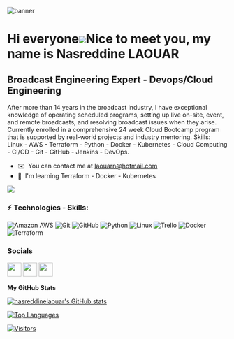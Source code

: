![banner](https://user-images.githubusercontent.com/115075943/215064395-9554bf19-c3f1-467f-a8d1-edee4d1ded8b.jpg)

Hi everyone![](https://user-images.githubusercontent.com/18350557/176309783-0785949b-9127-417c-8b55-ab5a4333674e.gif)Nice to meet you, my name is Nasreddine LAOUAR
=========================================================================================================================================

Broadcast Engineering Expert - Devops/Cloud Engineering
-------------------------------------------------------

After more than 14 years in the broadcast industry, I have exceptional knowledge of operating scheduled programs, setting up live on-site, event, and remote broadcasts, and resolving broadcast issues when they arise. 
Currently enrolled in a comprehensive 24 week Cloud Bootcamp program that is supported by real-world projects and industry mentoring. Skills: Linux - AWS - Terraform - Python - Docker - Kubernetes - Cloud Computing - CI/CD - Git - GitHub - Jenkins - DevOps.

* ✉️  You can contact me at [laouarn@hotmail.com](mailto:laouarn@hotmail.com)
* 🧠  I'm learning Terraform - Docker - Kubernetes


<a href="https://www.github.com/nasreddinelaouar" target="_blank" rel="noreferrer"><img
src="https://img.shields.io/github/followers/nasreddinelaouar?logo=github&style=for-the-badge&color=0891b2&labelColor=1c1917" /></a>

###  ⚡ Technologies - Skills:
<!-- Check out the Badges folder for more badges -->


![Amazon AWS](https://img.shields.io/badge/Amazon%20AWS-232F3E?style=flat-square&logo=amazon-aws)
![Git](https://img.shields.io/badge/-Git-black?style=flat-square&logo=git)
![GitHub](https://img.shields.io/badge/-GitHub-181717?style=flat-square&logo=github)
![Python](https://img.shields.io/badge/-Python-black?style=flat-square&logo=Python)
![Linux](https://img.shields.io/badge/Linux-FCC624?style=flat-square&logo=linux&logoColor=black)
![Trello](https://img.shields.io/badge/Trello-%23026AA7.svg?style=flat-square&logo=Trello&logoColor=white)
![Docker](https://img.shields.io/badge/docker-%230db7ed.svg?style=for-the-badge&logo=docker&logoColor=white)
![Terraform](https://img.shields.io/badge/terraform-%235835CC.svg?style=for-the-badge&logo=terraform&logoColor=white)
</p>


### Socials

<p align="left"> <a href="https://www.github.com/nasreddinelaouar" target="_blank" rel="noreferrer"><img src="https://raw.githubusercontent.com/danielcranney/readme-generator/main/public/icons/socials/github.svg" width="32" height="32" /></a> <a href="https://www.linkedin.com/in/nasreddinelaouar" target="_blank" rel="noreferrer"><img src="https://raw.githubusercontent.com/danielcranney/readme-generator/main/public/icons/socials/linkedin.svg" width="32" height="32" /></a> <a href="http://www.medium.com/@laouarn" target="_blank" rel="noreferrer"><img src="https://raw.githubusercontent.com/danielcranney/readme-generator/main/public/icons/socials/medium.svg" width="32" height="32" /></a></p>


<b>My GitHub Stats</b>

<a href="http://www.github.com/nasreddinelaouar"><img src="https://github-readme-stats.vercel.app/api?username=nasreddinelaouar&show_icons=true&hide=&count_private=true&title_color=0891b2&text_color=ffffff&icon_color=0891b2&bg_color=1c1917&hide_border=true&show_icons=true" alt="nasreddinelaouar's GitHub stats" /></a>

<a href="https://github.com/nasreddinelaouar" align="left"><img src="https://github-readme-stats.vercel.app/api/top-langs/?username=nasreddinelaouar&langs_count=10&title_color=0891b2&text_color=ffffff&icon_color=0891b2&bg_color=1c1917&hide_border=true&locale=en&custom_title=Top%20%Languages" alt="Top Languages" /></a>


[![Visitors](https://api.visitorbadge.io/api/visitors?path=<nasreddinelaouar>%2F<nasreddinelaouar>&label=VISITORS&countColor=%23263759)](https://visitorbadge.io/status?path=<nasreddinelaouar>%2F<nasreddinelaouar>)
